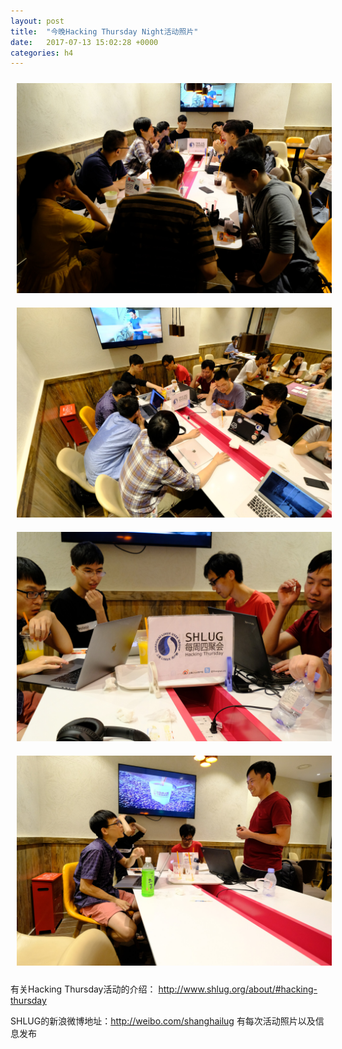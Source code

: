 ```yaml
---
layout: post
title:  "今晚Hacking Thursday Night活动照片"
date:   2017-07-13 15:02:28 +0000
categories: h4
---
```


[<img style='margin:10px;' src='https://raw.githubusercontent.com/shanghailug/res2017/master/h713.h4/h713_2002_1700+08.1920p.jpg'>](https://raw.githubusercontent.com/shanghailug/res2017/master/h713.h4/h713_2002_1700+08.JPG)
[<img style='margin:10px;' src='https://raw.githubusercontent.com/shanghailug/res2017/master/h713.h4/h713_2002_5800+08.crop.1920p.jpg'>](https://raw.githubusercontent.com/shanghailug/res2017/master/h713.h4/h713_2002_5800+08.crop.JPG)
[<img style='margin:10px;' src='https://raw.githubusercontent.com/shanghailug/res2017/master/h713.h4/h713_2004_2600+08.1920p.jpg'>](https://raw.githubusercontent.com/shanghailug/res2017/master/h713.h4/h713_2004_2600+08.JPG)
[<img style='margin:10px;' src='https://raw.githubusercontent.com/shanghailug/res2017/master/h713.h4/h713_2139_1100+08.1920p.jpg'>](https://raw.githubusercontent.com/shanghailug/res2017/master/h713.h4/h713_2139_1100+08.JPG)

有关Hacking Thursday活动的介绍：
http://www.shlug.org/about/#hacking-thursday

SHLUG的新浪微博地址：http://weibo.com/shanghailug 有每次活动照片以及信息发布


